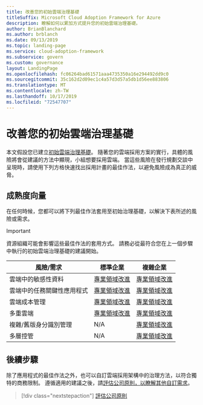 ```yaml
---
title: 改善您的初始雲端治理基礎
titleSuffix: Microsoft Cloud Adoption Framework for Azure
description: 瞭解如何以累加方式提升您的初始雲端治理基礎。
author: BrianBlanchard
ms.author: brblanch
ms.date: 09/13/2019
ms.topic: landing-page
ms.service: cloud-adoption-framework
ms.subservice: govern
ms.custom: governance
layout: LandingPage
ms.openlocfilehash: fc06264bad61571aaa4735350a16e294492dd9c0
ms.sourcegitcommit: 35c162d2d09ec1c4a57d3d57a5db1d56ee883806
ms.translationtype: MT
ms.contentlocale: zh-TW
ms.lasthandoff: 10/17/2019
ms.locfileid: "72547707"
---
```

# <a name="improve-your-initial-cloud-governance-foundation"></a>改善您的初始雲端治理基礎

本文假設您已建立[初始雲端治理基礎](./initial-foundation.md)。 隨著您的雲端採用方案的實行，具體的風險將會從建議的方法中顯現，小組想要採用雲端。 當這些風險在發行規劃交談中呈現時，請使用下列方格快速找出採用計畫的最佳作法，以避免風險成為真正的威脅。

## <a name="maturity-vectors"></a>成熟度向量

在任何時候，您都可以將下列最佳作法套用至初始治理基礎，以解決下表所述的風險或需求。

> [!IMPORTANT]
> 資源組織可能會影響這些最佳作法的套用方式。 請務必從最符合您在上一個步驟中執行的初始雲端治理基礎的建議開始。

|風險/需求 | 標準企業 | 複雜企業 |
|---|---|---|
|雲端中的敏感性資料|[專業領域改進](./guides/standard/security-baseline-improvement.md)|[專業領域改進](./guides/complex/security-baseline-improvement.md)|
|雲端中的任務關鍵性應用程式|[專業領域改進](./guides/standard/resource-consistency-improvement.md)|[專業領域改進](./guides/complex/resource-consistency-improvement.md)|
|雲端成本管理|[專業領域改進](./guides/standard/cost-management-improvement.md)|[專業領域改進](./guides/complex/cost-management-improvement.md)|
|多重雲端|[專業領域改進](./guides/standard/multicloud-improvement.md)|[專業領域改進](./guides/complex/multicloud-improvement.md)|
|複雜/舊版身分識別管理|N/A|[專業領域改進](./guides/complex/identity-baseline-improvement.md)|
|多層控管|N/A|[專業領域改進](./guides/complex/multiple-layers-of-governance.md)|

## <a name="next-steps"></a>後續步驟

除了應用程式的最佳作法之外，也可以自訂雲端採用架構中的治理方法，以符合獨特的商務限制。 遵循適用的建議之後，請[評估公司原則，以瞭解其他自訂需求](./corporate-policy.md)。

> [!div class="nextstepaction"]
> [評估公司原則](./corporate-policy.md)

